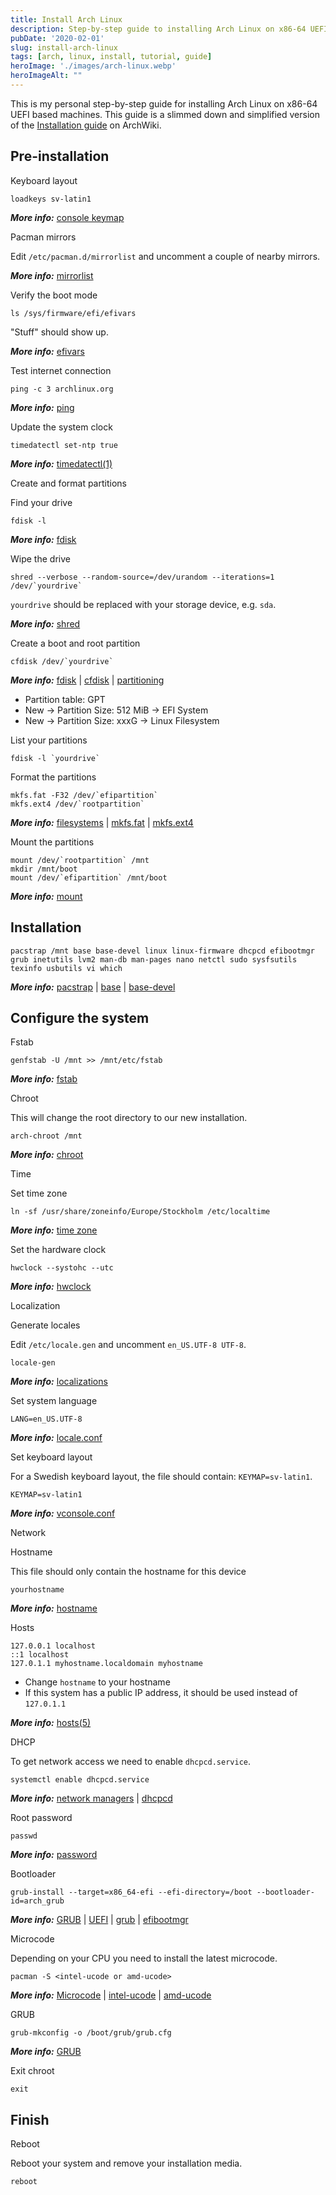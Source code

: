 ```yaml
---
title: Install Arch Linux
description: Step-by-step guide to installing Arch Linux on x86-64 UEFI systems, covering partitioning, setup, configuration, and first boot.
pubDate: '2020-02-01'
slug: install-arch-linux
tags: [arch, linux, install, tutorial, guide]
heroImage: './images/arch-linux.webp'
heroImageAlt: ""
---
```


This is my personal step-by-step guide for installing Arch Linux on x86-64 UEFI based machines. This guide is a slimmed down and simplified version of the [Installation guide](https://wiki.archlinux.org/index.php/Installation_guide) on ArchWiki.

<!--truncate-->

## Pre-installation

Keyboard layout

```shell
loadkeys sv-latin1
```

**_More info:_** [console keymap](https://wiki.archlinux.org/index.php/Console_keymap)

Pacman mirrors

Edit `/etc/pacman.d/mirrorlist` and uncomment a couple of nearby mirrors.

**_More info:_** [mirrorlist](https://wiki.archlinux.org/index.php/Mirrors)

Verify the boot mode

```shell
ls /sys/firmware/efi/efivars
```

"Stuff" should show up.

**_More info:_** [efivars](https://wiki.archlinux.org/index.php/UEFI#UEFI_variables)

Test internet connection

```shell
ping -c 3 archlinux.org
```

**_More info:_** [ping](https://wiki.archlinux.org/index.php/Network_configuration#Check_the_connection)

Update the system clock

```shell
timedatectl set-ntp true
```

**_More info:_** [timedatectl(1)](https://jlk.fjfi.cvut.cz/arch/manpages/man/timedatectl.1)

Create and format partitions

Find your drive

```shell
fdisk -l
```

**_More info:_** [fdisk](https://wiki.archlinux.org/index.php/Fdisk)

Wipe the drive

```shell
shred --verbose --random-source=/dev/urandom --iterations=1 /dev/`yourdrive`
```

`yourdrive` should be replaced with your storage device, e.g. `sda`.

**_More info:_** [shred](https://wiki.archlinux.org/index.php/Securely_wipe_disk#shred)

Create a boot and root partition

```shell
cfdisk /dev/`yourdrive`
```

**_More info:_** [fdisk](https://wiki.archlinux.org/index.php/Fdisk) | [cfdisk](https://jlk.fjfi.cvut.cz/arch/manpages/man/cfdisk.8) | [partitioning](https://wiki.archlinux.org/index.php/Partitioning)

- Partition table: GPT
- New → Partition Size: 512 MiB → EFI System
- New → Partition Size: xxxG → Linux Filesystem

List your partitions

```shell
fdisk -l `yourdrive`
```

Format the partitions

```shell
mkfs.fat -F32 /dev/`efipartition`
mkfs.ext4 /dev/`rootpartition`
```

**_More info:_** [filesystems](https://wiki.archlinux.org/index.php/File_systems#Types_of_file_systems) | [mkfs.fat](https://jlk.fjfi.cvut.cz/arch/manpages/man/mkfs.fat.8.en) | [mkfs.ext4](https://jlk.fjfi.cvut.cz/arch/manpages/man/mke2fs.8)

Mount the partitions

```shell
mount /dev/`rootpartition` /mnt
mkdir /mnt/boot
mount /dev/`efipartition` /mnt/boot
```

**_More info:_** [mount](https://wiki.archlinux.org/index.php/Mount)

## Installation

```shell
pacstrap /mnt base base-devel linux linux-firmware dhcpcd efibootmgr grub inetutils lvm2 man-db man-pages nano netctl sudo sysfsutils texinfo usbutils vi which
```

**_More info:_** [pacstrap](https://projects.archlinux.org/arch-install-scripts.git/tree/pacstrap.in) | [base](https://www.archlinux.org/groups/x86_64/base/) | [base-devel](https://www.archlinux.org/groups/x86_64/base-devel/)

## Configure the system

Fstab

```shell
genfstab -U /mnt >> /mnt/etc/fstab
```

**_More info:_** [fstab](https://wiki.archlinux.org/index.php/Fstab)

Chroot

This will change the root directory to our new installation.

```shell
arch-chroot /mnt
```

**_More info:_** [chroot](https://wiki.archlinux.org/index.php/Change_root)

Time

Set time zone

```shell
ln -sf /usr/share/zoneinfo/Europe/Stockholm /etc/localtime
```

**_More info:_** [time zone](https://wiki.archlinux.org/index.php/Time_zone)

Set the hardware clock

```shell
hwclock --systohc --utc
```

**_More info:_** [hwclock](https://jlk.fjfi.cvut.cz/arch/manpages/man/hwclock.8)

Localization

Generate locales

Edit `/etc/locale.gen` and uncomment `en_US.UTF-8 UTF-8`.

```shell
locale-gen
```

**_More info:_** [localizations](https://wiki.archlinux.org/index.php/Localization)

Set system language

```shell title="/etc/locale.conf"
LANG=en_US.UTF-8
```

**_More info:_** [locale.conf](https://jlk.fjfi.cvut.cz/arch/manpages/man/locale.conf.5)

Set keyboard layout

For a Swedish keyboard layout, the file should contain: `KEYMAP=sv-latin1`.

```shell title="/etc/vconsole.conf"
KEYMAP=sv-latin1
```

**_More info:_** [vconsole.conf](https://jlk.fjfi.cvut.cz/arch/manpages/man/vconsole.conf.5)

Network

Hostname

This file should only contain the hostname for this device

```shell title="/etc/hostname"
yourhostname
```

**_More info:_** [hostname](https://wiki.archlinux.org/index.php/Hostname)

Hosts

```shell title="/etc/hosts"
127.0.0.1 localhost
::1 localhost
127.0.1.1 myhostname.localdomain myhostname
```

- Change `hostname` to your hostname
- If this system has a public IP address, it should be used instead of `127.0.1.1`

**_More info:_** [hosts(5)](https://jlk.fjfi.cvut.cz/arch/manpages/man/hosts.5)

DHCP

To get network access we need to enable `dhcpcd.service`.

```shell
systemctl enable dhcpcd.service
```

**_More info:_** [network managers](https://wiki.archlinux.org/index.php/Network_configuration#Network_managers) | [dhcpcd](https://wiki.archlinux.org/index.php/Dhcpcd)

Root password

```shell
passwd
```

**_More info:_** [password](https://wiki.archlinux.org/index.php/Password)

Bootloader

```shell
grub-install --target=x86_64-efi --efi-directory=/boot --bootloader-id=arch_grub
```

**_More info:_** [GRUB](https://wiki.archlinux.org/index.php/GRUB) | [UEFI](https://wiki.archlinux.org/index.php/Unified_Extensible_Firmware_Interface) | [grub](https://www.archlinux.org/packages/?name=grub) | [efibootmgr](https://www.archlinux.org/packages/?name=efibootmgr)

Microcode

Depending on your CPU you need to install the latest microcode.

```shell
pacman -S <intel-ucode or amd-ucode>
```

**_More info:_** [Microcode](https://wiki.archlinux.org/index.php/Microcode) | [intel-ucode](https://www.archlinux.org/packages/?name=intel-ucode) | [amd-ucode](https://www.archlinux.org/packages/?name=amd-ucode)

GRUB

```shell
grub-mkconfig -o /boot/grub/grub.cfg
```

**_More info:_** [GRUB](https://wiki.archlinux.org/index.php/GRUB)

Exit chroot

```shell
exit
```

## Finish

Reboot

Reboot your system and remove your installation media.

```shell
reboot
```
